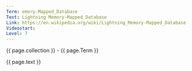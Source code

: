 ```yaml
---
Term: emory-Mapped_Database
Text: Lightning Memory-Mapped Database
Link: https://en.wikipedia.org/wiki/Lightning_Memory-Mapped_Database
Videostart: 
Level: 7
---
```


{{ page.collection }} - {{ page.Term }}

   {{ page.text }}

